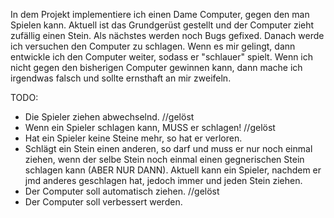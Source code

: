 In dem Projekt implementiere ich einen Dame Computer, gegen den man Spielen kann.
Aktuell ist das Grundgerüst gestellt und der Computer zieht zufällig einen Stein. Als nächstes werden noch Bugs gefixed. Danach werde ich versuchen den Computer zu schlagen. Wenn es mir gelingt, dann entwickle ich den Computer weiter, sodass er "schlauer" spielt.
Wenn ich nicht gegen den bisherigen Computer gewinnen kann, dann mache ich irgendwas falsch und sollte ernsthaft an mir zweifeln.

TODO:
  - Die Spieler ziehen abwechselnd. //gelöst
  - Wenn ein Spieler schlagen kann, MUSS er schlagen! //gelöst
  - Hat ein Spieler keine Steine mehr, so hat er verloren.
  - Schlägt ein Stein einen anderen, so darf und muss er nur noch einmal ziehen, wenn der selbe Stein noch einmal einen               gegnerischen Stein schlagen kann (ABER NUR DANN). Aktuell kann ein Spieler, nachdem er jmd anderes geschlagen hat, jedoch immer und jeden Stein ziehen.
  - Der Computer soll automatisch ziehen. //gelöst
  - Der Computer soll verbessert werden.
